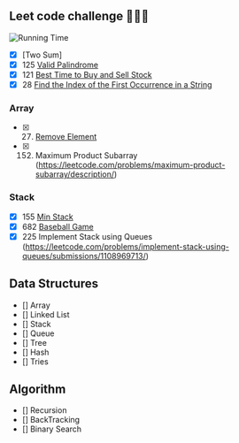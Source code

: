 ## Leet code challenge 🧠🧠🧠
![Running Time](https://cs50.harvard.edu/x/2020/notes/3/running_time.png)
- [X] [Two Sum]
- [X] 125 [Valid Palindrome](https://leetcode.com/problems/valid-palindrome/)
- [X] 121 [Best Time to Buy and Sell Stock](https://leetcode.com/problems/best-time-to-buy-and-sell-stock/)
- [X] 28 [Find the Index of the First Occurrence in a String](https://leetcode.com/problems/find-the-index-of-the-first-occurrence-in-a-string/description/)
### Array 
- [X] 27. [Remove Element](https://leetcode.com/problems/remove-element/description/)
- [X] 152. Maximum Product Subarray (https://leetcode.com/problems/maximum-product-subarray/description/)
### Stack 
- [X] 155 [Min Stack](https://leetcode.com/problems/min-stack/description/)
- [X] 682 [Baseball Game](https://leetcode.com/problems/baseball-game/description/)
- [X] 225 Implement Stack using Queues (https://leetcode.com/problems/implement-stack-using-queues/submissions/1108969713/)

## Data Structures
- [] Array 
- [] Linked List  
- [] Stack 
- [] Queue 
- [] Tree 
- [] Hash
- [] Tries

## Algorithm 
- [] Recursion 
- [] BackTracking 
- [] Binary Search 



